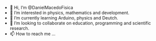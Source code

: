 - 👋 Hi, I’m @DanielMacedoFisica
- 👀 I’m interested in physics, mathematics and development.
- 🌱 I’m currently learning Arduino, physics and Deutch.
- 💞️ I’m looking to collaborate on education, programming and scientific research.
- 📫 How to reach me ...

<!---
DanielMacedoFisica/DanielMacedoFisica is a ✨ special ✨ repository because its `README.md` (this file) appears on your GitHub profile.
You can click the Preview link to take a look at your changes.
--->
